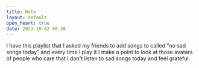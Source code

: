 ```yaml
---
title: Note
layout: default
open_heart: true
date: 2023-10-02 08:38
---
```


I have this playlist that I asked my friends to add songs to called “no sad songs today” and every time I play it I make a point to look at those avatars of people who care that I don't listen to sad songs today and feel grateful. 
